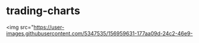 # trading-charts
<img src="https://user-images.githubusercontent.com/5347535/156959631-177aa09d-24c2-46e9-